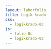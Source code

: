 ```yaml
---
layout: laborfolio
title: Logik-krado
css:
  - logikkrado-0c
js:
  - folio-0c
  - logikkrado-0c
---
```


<!-- 
https://de.wikipedia.org/wiki/Logikgatter

-->

<script>

lanĉe(() => {

  /*
  // relajsoj kaj eliroj
  const re0 = 0b1010;
  const re1 = 0b1001;
  // el0 = el1
  const el = 0b0011;
  const for_mov = 0b0011;

  const XP = new LPordo(re0 | re1<<4 | el<<8 | el<<12 | for_mov<<16);
  XP.eniro(false,false); console.log(XP.el()); XP.skribu_staton();
  XP.eniro(true,false); console.log(XP.el()); XP.skribu_staton();
  XP.eniro(false,true); console.log(XP.el()); XP.skribu_staton();
  XP.eniro(true,true); console.log(XP.el()); XP.skribu_staton();
*/

  const panelo = new LPanelo(ĝi("#panelo"));

  const en = new LEnirPlato("EN");
  //EN.markebla = false;
  // PLIBONIGU:
  // kiel agordi tion per la aranĝo?
  en.kunigu(0);
  en.kunigu(1);
  en.kunigu(2);
  en.kunigu(3);
  panelo.metu(en,0,0);

  const ne = new LPordPlato("NE",NE); // | for_mov<<16);
  panelo.metu(ne,3,0);    

  const kaj = new LPordPlato("KAJ",KAJ); // | for_mov<<16);
  panelo.metu(kaj,3,1);    
/*
  const nek = new LPordPlato("NEK",NEK); // | for_mov<<16);
  panelo.metu(nek,3,3);    

  const nkaj = new LPordPlato("NKAJ",NKAJ); // | for_mov<<16);
  panelo.metu(nkaj,5,0);    

  const aŭ = new LPordPlato("AŬ",AŬ); // | for_mov<<16);
  panelo.metu(aŭ,5,2);    

  const xaŭ = new LPordPlato("XAŬ",XAŬ); // | for_mov<<16);
  panelo.metu(xaŭ,5,4);    

  const ekv = new LPordPlato("EKV",EKV); // | for_mov<<16);
  panelo.metu(ekv,1,0);    

  const idx = new LIDPlato("IDx",0); // | for_mov<<16);
  panelo.metu(idx,1,2);    

  const idy = new LIDPlato("IDy",1); // | for_mov<<16);
  panelo.metu(idy,1,4);    

  const da = new LPordPlato("KAJXAŬ",KAJXAŬ,"&/=1"); // | for_mov<<16);
  panelo.metu(da,1,4);    
*/

  const el = new LElirPlato("EL");
  panelo.metu(el,7,0);    

});

</script>


<svg id="panelo"
    version="1.1" xmlns="http://www.w3.org/2000/svg" 
    xmlns:xlink="http://www.w3.org/1999/xlink" width="800" height="640" viewBox="0 -20 400 320">
    <defs>
      <radialGradient id="helrugho">
        <stop offset="10%" stop-color="gold" />
        <stop offset="95%" stop-color="red" />
      </radialGradient>
    </defs>
</svg>
